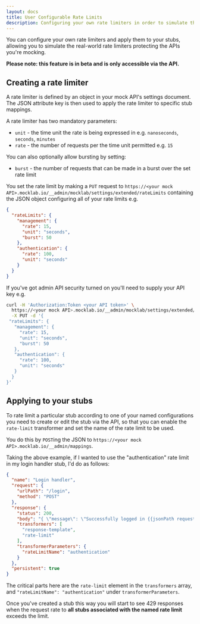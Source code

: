 ```yaml
---
layout: docs
title: User Configurable Rate Limits
description: Configuring your own rate limiters in order to simulate the real thing.
---
```


You can configure your own rate limiters and apply them to your stubs, allowing
you to simulate the real-world rate limiters protecting the APIs you're mocking.

**Please note: this feature is in beta and is only accessible via the API.**

## Creating a rate limiter

A rate limiter is defined by an object in your mock API's settings document. The
JSON attribute key is then used to apply the rate limiter to specific stub mappings.

A rate limiter has two mandatory parameters:

* `unit` - the time unit the rate is being expressed in e.g. `nanoseconds`, `seconds`, `minutes`
* `rate` - the number of requests per the time unit permitted e.g. `15`

You can also optionally allow bursting by setting:

* `burst` - the number of requests that can be made in a burst over the set rate limit  


You set the rate limit by making a `PUT` request to `https://<your mock API>.mocklab.io/__admin/mocklab/settings/extended/rateLimits`
containing the JSON object configuring all of your rate limits e.g.

```json
{
  "rateLimits": {
    "management": {
      "rate": 15,
      "unit": "seconds",
      "burst": 50
    },
    "authentication": {
      "rate": 100,
      "unit": "seconds"
    }
  }
}
```

If you've got admin API security turned on you'll need to supply your API key e.g.

```bash
curl -H 'Authorization:Token <your API token>' \
  https://<your mock API>.mocklab.io/__admin/mocklab/settings/extended/rateLimits \
  -X PUT -d '{
 "rateLimits": {
   "management": {
     "rate": 15,
     "unit": "seconds",
     "burst": 50
   },
   "authentication": {
     "rate": 100,
     "unit": "seconds"
   }
  }
}'
```

## Applying to your stubs

To rate limit a particular stub according to one of your named configurations you
need to create or edit the stub via the API, so that you can enable the `rate-limit`
transformer and set the name of the rate limit to be used.

You do this by `POST`ing the JSON to `https://<your mock API>.mocklab.io/__admin/mappings`.

Taking the above example, if I wanted to use the "authentication" rate limit in my
login handler stub, I'd do as follows:

```json
{
  "name": "Login handler",
  "request": {
    "urlPath": "/login",
    "method": "POST"
  },
  "response": {
    "status": 200,
    "body": "{ \"message\": \"Successfully logged in {{jsonPath request.body '$.username'}}\"",
    "transformers": [
      "response-template",
      "rate-limit"
    ],
    "transformerParameters": {
      "rateLimitName": "authentication"
    }
  },
  "persistent": true
}
```

The critical parts here are the `rate-limit` element in the `transformers` array,
and `"rateLimitName": "authentication"` under `transformerParameters`.

Once you've created a stub this way you will start to see 429 responses when the
request rate to **all stubs associated with the named rate limit** exceeds the limit.
